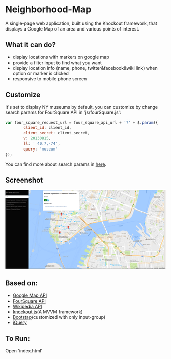 # Neighborhood-Map
A single-page web application, built using the Knockout framework, that displays a Google Map of an area and various points of interest.

## What it can do?
- display locations with markers on google map
- provide a filter input to find what you want
- display location info (name, phone, twitter&facebook&wiki link) when option or marker is clicked
- responsive to mobile phone screen

## Customize
It's set to display NY museums by default, you can customize by change search params for FourSquare API 
in 'js/fourSquare.js':
```javascript
var four_square_request_url = four_square_api_url + '?' + $.param({
        client_id: client_id,
        client_secret: client_secret,
        v: 20130815,
        ll: ' 40.7,-74',
        query: 'museum'
});
```
You can find more about search params in [here](https://developer.foursquare.com/docs/venues/search).

## Screenshot
![screenshot](screenshot.png)

## Based on:
- [Google Map API](https://developers.google.com/maps/documentation/javascript/)
- [FourSquare API](https://developer.foursquare.com/docs/venues/search)
- [Wikipedia API](https://www.mediawiki.org/wiki/API:Main_page)
- [knockout.js](http://knockoutjs.com/)(A MVVM framework)
- [Bootstap](http://getbootstrap.com/)(customized with only input-group)
- [jQuery](http://jquery.com/)

## To Run:
Open 'index.html'
